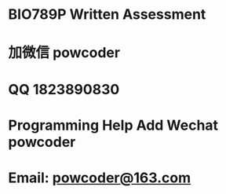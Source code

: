 # BIO789P Written Assessment
# 加微信 powcoder

# QQ 1823890830

# Programming Help Add Wechat powcoder

# Email: powcoder@163.com


